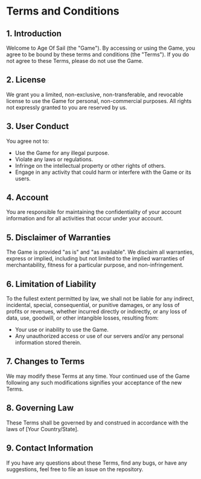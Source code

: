 # Terms and Conditions

## 1. Introduction
Welcome to Age Of Sail (the "Game"). By accessing or using the Game, you agree to be bound by these terms and conditions (the "Terms"). If you do not agree to these Terms, please do not use the Game.

## 2. License
We grant you a limited, non-exclusive, non-transferable, and revocable license to use the Game for personal, non-commercial purposes. All rights not expressly granted to you are reserved by us.

## 3. User Conduct
You agree not to:
- Use the Game for any illegal purpose.
- Violate any laws or regulations.
- Infringe on the intellectual property or other rights of others.
- Engage in any activity that could harm or interfere with the Game or its users.

## 4. Account
You are responsible for maintaining the confidentiality of your account information and for all activities that occur under your account.

## 5. Disclaimer of Warranties
The Game is provided "as is" and "as available". We disclaim all warranties, express or implied, including but not limited to the implied warranties of merchantability, fitness for a particular purpose, and non-infringement.

## 6. Limitation of Liability
To the fullest extent permitted by law, we shall not be liable for any indirect, incidental, special, consequential, or punitive damages, or any loss of profits or revenues, whether incurred directly or indirectly, or any loss of data, use, goodwill, or other intangible losses, resulting from:
- Your use or inability to use the Game.
- Any unauthorized access or use of our servers and/or any personal information stored therein.

## 7. Changes to Terms
We may modify these Terms at any time. Your continued use of the Game following any such modifications signifies your acceptance of the new Terms.

## 8. Governing Law
These Terms shall be governed by and construed in accordance with the laws of [Your Country/State].

## 9. Contact Information
If you have any questions about these Terms, find any bugs, or have any suggestions, feel free to file an issue on the repository.
